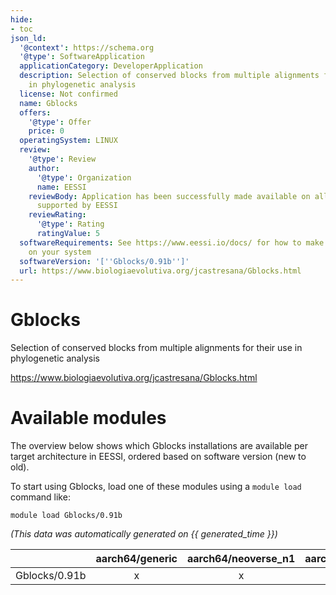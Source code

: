 ```yaml
---
hide:
- toc
json_ld:
  '@context': https://schema.org
  '@type': SoftwareApplication
  applicationCategory: DeveloperApplication
  description: Selection of conserved blocks from multiple alignments for their use
    in phylogenetic analysis
  license: Not confirmed
  name: Gblocks
  offers:
    '@type': Offer
    price: 0
  operatingSystem: LINUX
  review:
    '@type': Review
    author:
      '@type': Organization
      name: EESSI
    reviewBody: Application has been successfully made available on all architectures
      supported by EESSI
    reviewRating:
      '@type': Rating
      ratingValue: 5
  softwareRequirements: See https://www.eessi.io/docs/ for how to make EESSI available
    on your system
  softwareVersion: '[''Gblocks/0.91b'']'
  url: https://www.biologiaevolutiva.org/jcastresana/Gblocks.html
---
```


Gblocks
=======


Selection of conserved blocks from multiple alignments for their use in phylogenetic analysis

https://www.biologiaevolutiva.org/jcastresana/Gblocks.html
# Available modules


The overview below shows which Gblocks installations are available per target architecture in EESSI, ordered based on software version (new to old).

To start using Gblocks, load one of these modules using a `module load` command like:

```shell
module load Gblocks/0.91b
```

*(This data was automatically generated on {{ generated_time }})*

| |aarch64/generic|aarch64/neoverse_n1|aarch64/neoverse_v1|aarch64/nvidia/grace|x86_64/generic|x86_64/amd/zen2|x86_64/amd/zen3|x86_64/amd/zen4|x86_64/intel/cascadelake|x86_64/intel/haswell|x86_64/intel/icelake|x86_64/intel/sapphirerapids|x86_64/intel/skylake_avx512|
| :---: | :---: | :---: | :---: | :---: | :---: | :---: | :---: | :---: | :---: | :---: | :---: | :---: | :---: |
|Gblocks/0.91b|x|x|x|x|x|x|x|x|x|x|x|x|x|
